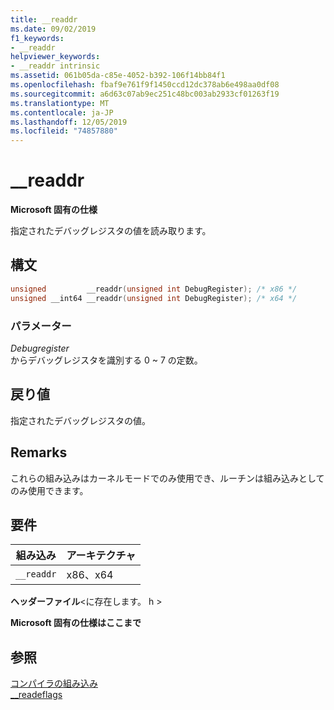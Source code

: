 ```yaml
---
title: __readdr
ms.date: 09/02/2019
f1_keywords:
- __readdr
helpviewer_keywords:
- __readdr intrinsic
ms.assetid: 061b05da-c85e-4052-b392-106f14bb84f1
ms.openlocfilehash: fbaf9e761f9f1450ccd12dc378ab6e498aa0df08
ms.sourcegitcommit: a6d63c07ab9ec251c48bc003ab2933cf01263f19
ms.translationtype: MT
ms.contentlocale: ja-JP
ms.lasthandoff: 12/05/2019
ms.locfileid: "74857880"
---
```

# <a name="__readdr"></a>__readdr

**Microsoft 固有の仕様**

指定されたデバッグレジスタの値を読み取ります。

## <a name="syntax"></a>構文

```C
unsigned         __readdr(unsigned int DebugRegister); /* x86 */
unsigned __int64 __readdr(unsigned int DebugRegister); /* x64 */
```

### <a name="parameters"></a>パラメーター

*Debugregister*\
からデバッグレジスタを識別する 0 ~ 7 の定数。

## <a name="return-value"></a>戻り値

指定されたデバッグレジスタの値。

## <a name="remarks"></a>Remarks

これらの組み込みはカーネルモードでのみ使用でき、ルーチンは組み込みとしてのみ使用できます。

## <a name="requirements"></a>要件

|組み込み|アーキテクチャ|
|---------------|------------------|
|`__readdr`|x86、x64|

**ヘッダーファイル**\<に存在します。 h >

**Microsoft 固有の仕様はここまで**

## <a name="see-also"></a>参照

[コンパイラの組み込み](../intrinsics/compiler-intrinsics.md)\
[__readeflags](../intrinsics/readeflags.md)
